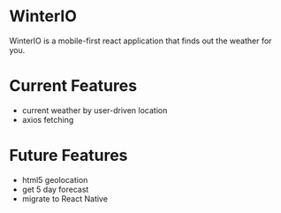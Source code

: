 # WinterIO

WinterIO is a mobile-first react application that finds out the weather for you.

# Current Features

- current weather by user-driven location
- axios fetching

# Future Features

- html5 geolocation
- get 5 day forecast
- migrate to React Native